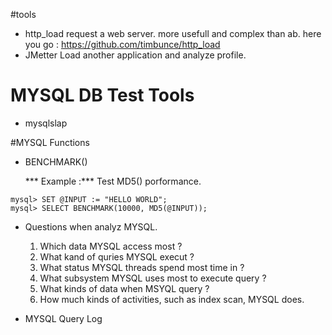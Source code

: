 #tools
* http_load
  request a web server. more usefull and complex than ab.
  here you go : https://github.com/timbunce/http_load
* JMetter
  Load another application and analyze profile.

# MYSQL DB Test Tools
* mysqlslap

#MYSQL Functions
* BENCHMARK()

    *** Example :***
Test MD5() porformance. 
```
mysql> SET @INPUT := "HELLO WORLD";
mysql> SELECT BENCHMARK(10000, MD5(@INPUT));
```

* Questions when analyz MYSQL.

  1. Which data MYSQL access most ?
  2. What kand of quries MYSQL execut ?
  3. What status MYSQL threads spend most time in ? 
  4. What subsystem MYSQL uses most to execute query ?
  5. What kinds of data when MSYQL query ?
  6. How much kinds of activities, such as index scan, MYSQL does.

* MYSQL Query Log